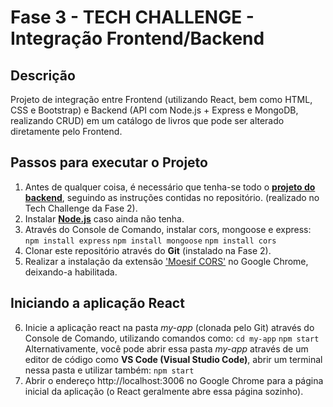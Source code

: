 # Fase 3 - TECH CHALLENGE - Integração Frontend/Backend

## Descrição 

Projeto de integração entre Frontend (utilizando React, bem como HTML, CSS e Bootstrap) e Backend (API com Node.js + Express e MongoDB, realizando CRUD) em um catálogo de livros que pode ser alterado diretamente pelo Frontend.

## Passos para executar o Projeto 

1. Antes de qualquer coisa, é necessário que tenha-se todo o **[projeto do backend](https://github.com/pgpribeiro/node-express-mongo-api)**, seguindo as instruções contidas no repositório. (realizado no Tech Challenge da Fase 2).
2. Instalar **[Node.js](https://nodejs.org/en/)** caso ainda não tenha.
3. Através do Console de Comando, instalar cors, mongoose e express:
`npm install express`
`npm install mongoose`
`npm install cors`
4. Clonar este repositório através do **Git** (instalado na Fase 2).
5. Realizar a instalação da extensão ['Moesif CORS'](https://chromewebstore.google.com/detail/moesif-origincors-changer/digfbfaphojjndkpccljibejjbppifbc) no Google Chrome, deixando-a habilitada.

## Iniciando a aplicação React

6. Inicie a aplicação react na pasta *my-app* (clonada pelo Git) através do Console de Comando, utilizando comandos como:
   `cd my-app`
   `npm start`
   Alternativamente, você pode abrir essa pasta *my-app* através de um editor de código como **VS Code (Visual Studio Code)**, abrir um terminal nessa pasta e utilizar também:
   `npm start`
7. Abrir o endereço http://localhost:3006 no Google Chrome para a página inicial da aplicação (o React geralmente abre essa página sozinho).
   
